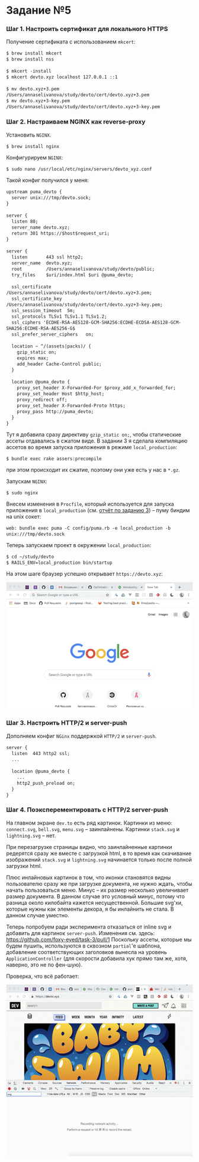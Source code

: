 # Задание №5

### Шаг 1. Настроить сертификат для локального HTTPS

Получение сертификата с использованием `mkcert`:
```
$ brew install mkcert
$ brew install nss

$ mkcert -install
$ mkcert devto.xyz localhost 127.0.0.1 ::1

$ mv devto.xyz+3.pem /Users/annaselivanova/study/devto/cert/devto.xyz+3.pem
$ mv devto.xyz+3-key.pem /Users/annaselivanova/study/devto/cert/devto.xyz+3-key.pem
```

### Шаг 2. Настраиваем NGINX как reverse-proxy
Установить `NGINX`.
```
$ brew install nginx
```

Конфигурируем `NGINX`:
```
$ sudo nano /usr/local/etc/nginx/servers/devto_xyz.conf
```

Такой конфиг получился у меня:
```
upstream puma_devto {
  server unix:///tmp/devto.sock;
}

server {
  listen 80;
  server_name devto.xyz;
  return 301 https://$host$request_uri;
}

server {
  listen       443 ssl http2;
  server_name  devto.xyz;
  root         /Users/annaselivanova/study/devto/public;
  try_files    $uri/index.html $uri @puma_devto;

  ssl_certificate      /Users/annaselivanova/study/devto/cert/devto.xyz+3.pem;
  ssl_certificate_key  /Users/annaselivanova/study/devto/cert/devto.xyz+3-key.pem;
  ssl_session_timeout  5m;
  ssl_protocols TLSv1 TLSv1.1 TLSv1.2;
  ssl_ciphers 'ECDHE-RSA-AES128-GCM-SHA256:ECDHE-ECDSA-AES128-GCM-SHA256:ECDHE-RSA-AES256-G$
  ssl_prefer_server_ciphers   on;

  location ~ ^/(assets|packs)/ {
    gzip_static on;
    expires max;
    add_header Cache-Control public;
  }

  location @puma_devto {
    proxy_set_header X-Forwarded-For $proxy_add_x_forwarded_for;
    proxy_set_header Host $http_host;
    proxy_redirect off;
    proxy_set_header X-Forwarded-Proto https;
    proxy_pass http://puma_devto;
  }
}
```

Тут я добавила сразу директиву `gzip_static on;`, чтобы статические ассеты отдавались в сжатом виде.
В задании 3 я сделала компиляцию ассетов во время запуска приложения в режиме `local_production`:
 ```
$ bundle exec rake assers:precompile
 ```
при этом происходит их сжатие, поэтому они уже есть у нас в `*.gz`.

Запускам `NGINX`:
```
$ sudo nginx
```

Внесем изменения в `Procfile`, который используется для запуска приложения в 
`local_production` (см. [отчёт по заданию 3](https://github.com/spajic/task-3/pull/4)) – пуму биндим на unix сокет:
```
web: bundle exec puma -C config/puma.rb -e local_production -b unix:///tmp/devto.sock
```

Теперь запускаем проект в окружении `local_production`:
```
$ cd ~/study/devto
$ RAILS_ENV=local_production bin/startup
```

На этом шаге браузер успешно открывает `https://devto.xyz`:

![HTTPS](https.gif)

### Шаг 3. Настроить HTTP/2 и server-push
Дополняем конфиг `NGinx` поддержкой `HTTP/2` и `server-push`.

```
server {
  listen  443 http2 ssl;
  ...

  location @puma_devto {
    ...
    http2_push_preload on;
  }
}
```

### Шаг 4. Поэксперементировать с HTTP/2 server-push
На главном экране `dev.to` есть ряд картинок.
Картинки из меню: `connect.svg`, `bell.svg`, `menu.svg` – заинлайнены.
Картинки `stack.svg` и `lightning.svg` – нет.

При перезагрузке страницы видно, что заинлайненные картинки редерятся сразу же вместе с загрузкой html, 
в то время как скачивание изображений `stack.svg` и `lightning.svg` начинается только после полной загрузки html.

Плюс инлайновых картинок в том, что иконки становятся видны пользователю сразу же при загрузке документа, 
не нужно ждать, чтобы начать пользоваться меню.
Минус – их размер несколько увеличивает размер документа. В данном случае это условный минус, потому что разница около 
килобайта кажется несущественной. Большие svg'хи, которые нужны как элементы декора, я бы инлайнить не стала. 
В данном случае уместно.

Теперь попробуем ради эксперимента отказаться от inline svg и добавить для картинок `server-push`.
Изменения см. здесь: https://github.com/foxy-eyed/task-3/pull/1
Поскольку ассеты, которые мы будем пушить, используются в сквозном `partial`'е шаблона, добавление соответствующих 
заголовков вынесла на уровень `ApplicationController` (для скорости добавила хук прямо там же, хотя, наверно, 
это не по фен-шую).

Проверка, что всё работает:

![PUSH](server-push.gif)
